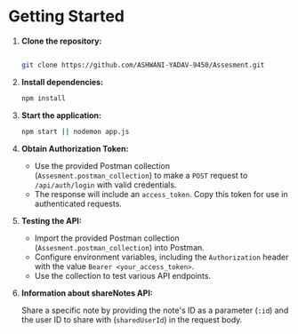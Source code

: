 # Getting Started

1. **Clone the repository:**

    ```bash

    git clone https://github.com/ASHWANI-YADAV-9450/Assesment.git
    
    ```

2. **Install dependencies:**

    ```bash
    npm install
    ```

3. **Start the application:**

    ```bash
    npm start || nodemon app.js
    ```

4. **Obtain Authorization Token:**

   - Use the provided Postman collection (`Assesment.postman_collection`) to make a `POST` request to `/api/auth/login` with valid credentials.
   - The response will include an `access_token`. Copy this token for use in authenticated requests.

5. **Testing the API:**

    - Import the provided Postman collection (`Assesment.postman_collection`) into Postman.
    - Configure environment variables, including the `Authorization` header with the value `Bearer <your_access_token>`.
    - Use the collection to test various API endpoints.

6. **Information about shareNotes API:**

   Share a specific note by providing the note's ID as a parameter (`:id`) and the user ID to share with (`sharedUserId`) in the request body.


